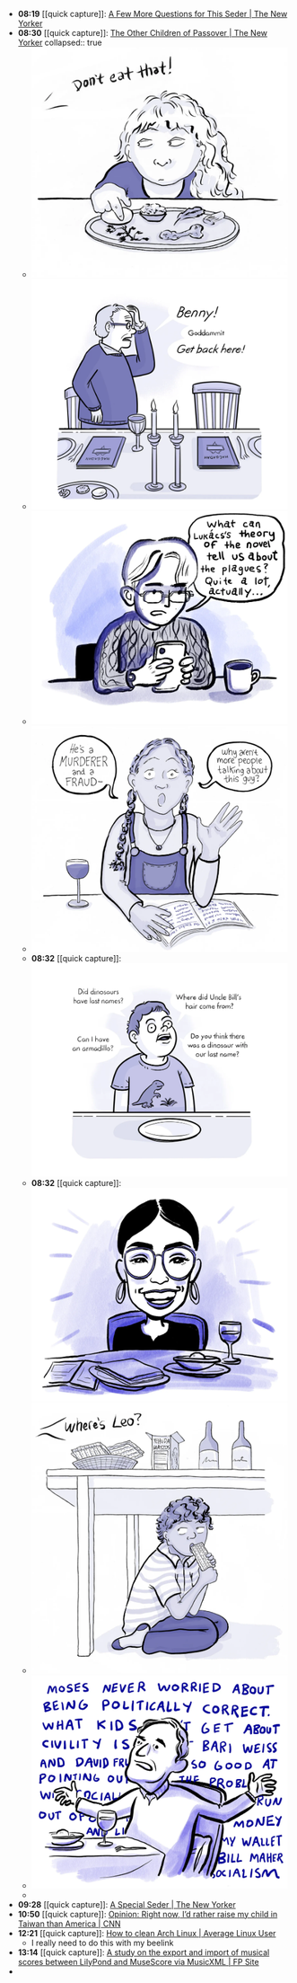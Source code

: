 - **08:19** [[quick capture]]:  [A Few More Questions for This Seder | The New Yorker](https://www.newyorker.com/humor/daily-shouts/a-few-more-questions-for-this-seder)
- **08:30** [[quick capture]]:  [The Other Children of Passover | The New Yorker](https://www.newyorker.com/humor/daily-shouts/the-other-children-of-passover?utm_source=nl&utm_brand=tny&utm_mailing=TNY_Humor_042224&utm_campaign=aud-dev&utm_medium=email&bxid=5be9e91324c17c6adf030df0&cndid=31901235&esrc=bounceX&utm_term=TNY_Humor)
  collapsed:: true
	- ![image.png](../assets/image_1713961860027_0.png)
	- ![image.png](../assets/image_1713961886763_0.png)
	- ![image.png](../assets/image_1713961913654_0.png)
	- ![image.png](../assets/image_1713961926735_0.png)
	- **08:32** [[quick capture]]: ![17139619427717637150428318508465](../assets/17139619427717637150428318508465.webp)
	- **08:32** [[quick capture]]: ![17139619655207885803116585684995](../assets/17139619655207885803116585684995.webp)
	- ![image.png](../assets/image_1713962029115_0.png)
	- ![image.png](../assets/image_1713962043702_0.png)
	-
- **09:28** [[quick capture]]:  [A Special Seder | The New Yorker](https://www.newyorker.com/magazine/2016/04/25/a-special-seder?utm_source=nl&utm_brand=tny&utm_mailing=TNY_Humor_042224&utm_campaign=aud-dev&utm_medium=email&bxid=5be9e91324c17c6adf030df0&cndid=31901235&esrc=bounceX&utm_term=TNY_Humor)
- **10:50** [[quick capture]]:  [Opinion: Right now, I’d rather raise my child in Taiwan than America | CNN](https://www.cnn.com/2024/04/22/opinions/taiwan-view-2024-us-election-wei/index.html)
- **12:21** [[quick capture]]:  [How to clean Arch Linux | Average Linux User](https://averagelinuxuser.com/clean-arch-linux/)
	- I really need to do this with my beelink
- **13:14** [[quick capture]]:  [A study on the export and import of musical scores between LilyPond and MuseScore via MusicXML | FP Site](https://francopasut.netlify.app/post/lilypond_musescore_musicxml/)
-